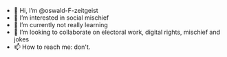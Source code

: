 - 👋 Hi, I’m @oswald-F-zeitgeist
- 👀 I’m interested in social mischief
- 🌱 I’m currently not really learning 
- 💞️ I’m looking to collaborate on electoral work, digital rights, mischief and jokes
- 📫 How to reach me: don't.
